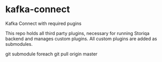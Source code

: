 # kafka-connect
Kafka Connect with required pugins

This repo holds all third party plugins, necessary for running Storiqa backend and manages custom plugins.
All custom plugins are added as submodules.


git submodule foreach git pull origin master
